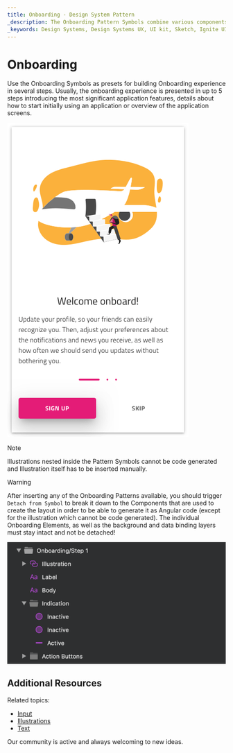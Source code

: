 ```yaml
---
title: Onboarding - Design System Pattern
_description: The Onboarding Pattern Symbols combine various components to display single Onboarding screen.
_keywords: Design Systems, Design Systems UX, UI kit, Sketch, Ignite UI for Angular, Sketch to Angular, Angular, Angular Design System, Export code from Sketch, Design Kits for Angular, Sketch HTML, Sketch to HTML, Sketch UI kits
---
```


# Onboarding

Use the Onboarding Symbols as presets for building Onboarding experience in several steps. Usually, the onboarding experience is presented in up to 5 steps introducing the most significant application features, details about how to start initially using an application or overview of the application screens.


<img class="responsive-img" src="../images/onboarding.png" srcset="../images/onboarding@2x.png 2x" />


> [!Note]
> Illustrations nested inside the Pattern Symbols cannot be code generated and Illustration itself has to be inserted manually.


> [!WARNING]
> After inserting any of the Onboarding Patterns available, you should trigger `Detach from Symbol` to break it down to the Components that are used to create the layout in order to be able to generate it as Angular code (except for the illustration which cannot be code generated). The individual Onboarding Elements, as well as the background and data binding layers must stay intact and not be detached!

<img class="responsive-img" src="../images/onboarding_detach.png" />

## Additional Resources

Related topics:

- [Input](../components/input.md)
- [Illustrations](../style/illustrations.md)
- [Text](../components/text.md)
  <div class="divider--half"></div>

Our community is active and always welcoming to new ideas.


